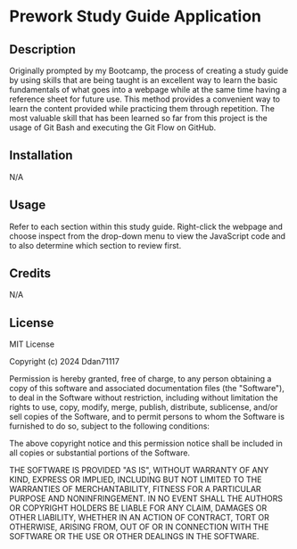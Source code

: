 # Prework Study Guide Application

## Description

Originally prompted by my Bootcamp, the process of creating a study guide by using skills that are being taught is an excellent way to learn the basic fundamentals of what goes into a webpage while at the same time having a reference sheet for future use. This method provides a convenient way to learn the content provided while practicing them through repetition. The most valuable skill that has been learned so far from this project is the usage of Git Bash and executing the Git Flow on GitHub.

## Installation

N/A

## Usage

Refer to each section within this study guide. Right-click the webpage and choose inspect from the drop-down menu to view the JavaScript code and to also determine which section to review first. 

## Credits

N/A

## License

MIT License

Copyright (c) 2024 Ddan71117

Permission is hereby granted, free of charge, to any person obtaining a copy
of this software and associated documentation files (the "Software"), to deal
in the Software without restriction, including without limitation the rights
to use, copy, modify, merge, publish, distribute, sublicense, and/or sell
copies of the Software, and to permit persons to whom the Software is
furnished to do so, subject to the following conditions:

The above copyright notice and this permission notice shall be included in all
copies or substantial portions of the Software.

THE SOFTWARE IS PROVIDED "AS IS", WITHOUT WARRANTY OF ANY KIND, EXPRESS OR
IMPLIED, INCLUDING BUT NOT LIMITED TO THE WARRANTIES OF MERCHANTABILITY,
FITNESS FOR A PARTICULAR PURPOSE AND NONINFRINGEMENT. IN NO EVENT SHALL THE
AUTHORS OR COPYRIGHT HOLDERS BE LIABLE FOR ANY CLAIM, DAMAGES OR OTHER
LIABILITY, WHETHER IN AN ACTION OF CONTRACT, TORT OR OTHERWISE, ARISING FROM,
OUT OF OR IN CONNECTION WITH THE SOFTWARE OR THE USE OR OTHER DEALINGS IN THE
SOFTWARE.